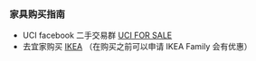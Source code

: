 ### 家具购买指南

- UCI facebook 二手交易群 [UCI FOR SALE](https://www.facebook.com/groups/UCI4Sale/)
- 去宜家购买 [IKEA](https://goo.gl/maps/SXNXFomKwZ22) （在购买之前可以申请 IKEA Family 会有优惠）